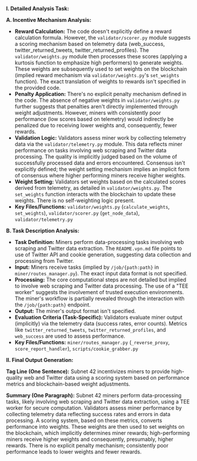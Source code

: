 **I. Detailed Analysis Task:**

**A. Incentive Mechanism Analysis:**

* **Reward Calculation:** The code doesn't explicitly define a reward calculation formula.  However, the `validator/scorer.py` module suggests a scoring mechanism based on telemetry data (web_success, twitter_returned_tweets, twitter_returned_profiles). The `validator/weights.py` module then processes these scores (applying a kurtosis function to emphasize high performers) to generate weights.  These weights are subsequently used to set weights on the blockchain (implied reward mechanism via `validator/weights.py`'s `set_weights` function). The exact translation of weights to rewards isn't specified in the provided code.
* **Penalty Application:** There's no explicit penalty mechanism defined in the code.  The absence of negative weights in `validator/weights.py` further suggests that penalties aren't directly implemented through weight adjustments.  However, miners with consistently poor performance (low scores based on telemetry) would indirectly be penalized due to receiving lower weights and, consequently, fewer rewards.
* **Validation Logic:** Validators assess miner work by collecting telemetry data via the `validator/telemetry.py` module. This data reflects miner performance on tasks involving web scraping and Twitter data processing. The quality is implicitly judged based on the volume of successfully processed data and errors encountered.  Consensus isn't explicitly defined; the weight setting mechanism implies an implicit form of consensus where higher performing miners receive higher weights.
* **Weight Setting:** Validators set weights based on the calculated scores derived from telemetry, as detailed in `validator/weights.py`.  The `set_weights` function interacts with the blockchain to update these weights. There is no self-weighting logic present.
* **Key Files/Functions:**  `validator/weights.py` (`calculate_weights`, `set_weights`), `validator/scorer.py` (`get_node_data`), `validator/telemetry.py`


**B. Task Description Analysis:**

* **Task Definition:** Miners perform data-processing tasks involving web scraping and Twitter data extraction.  The `README.vpn.md` file points to use of Twitter API and cookie generation, suggesting data collection and processing from Twitter.
* **Input:** Miners receive tasks (implied by `/job/{path:path}` in `miner/routes_manager.py`). The exact input data format is not specified.
* **Processing:** The core computational steps are not detailed but implied to involve web scraping and Twitter data processing.  The use of a "TEE worker" suggests the involvement of trusted execution environments. The miner's workflow is partially revealed through the interaction with the `/job/{path:path}` endpoint.
* **Output:**  The miner's output format isn't specified.
* **Evaluation Criteria (Task-Specific):**  Validators evaluate miner output (implicitly) via the telemetry data (success rates, error counts). Metrics like `twitter_returned_tweets`, `twitter_returned_profiles`, and `web_success` are used to assess performance.
* **Key Files/Functions:** `miner/routes_manager.py` (`_reverse_proxy`, `score_report_handler`), `scripts/cookie_grabber.py`

**II. Final Output Generation:**

**Tag Line (One Sentence):**  Subnet 42 incentivizes miners to provide high-quality web and Twitter data using a scoring system based on performance metrics and blockchain-based weight adjustments.

**Summary (One Paragraph):** Subnet 42 miners perform data-processing tasks, likely involving web scraping and Twitter data extraction, using a TEE worker for secure computation.  Validators assess miner performance by collecting telemetry data reflecting success rates and errors in data processing.  A scoring system, based on these metrics, converts performance into weights. These weights are then used to set weights on the blockchain, which implicitly determines miner rewards; high-performing miners receive higher weights and consequently, presumably, higher rewards. There is no explicit penalty mechanism; consistently poor performance leads to lower weights and fewer rewards.
